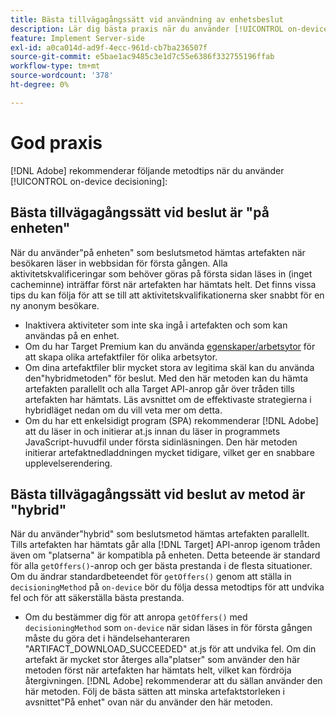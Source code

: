 ```yaml
---
title: Bästa tillvägagångssätt vid användning av enhetsbeslut
description: Lär dig bästa praxis när du använder [!UICONTROL on-device decisioning] i [!DNL Adobe Target]
feature: Implement Server-side
exl-id: a0ca014d-ad9f-4ecc-961d-cb7ba236507f
source-git-commit: e5bae1ac9485c3e1d7c55e6386f332755196ffab
workflow-type: tm+mt
source-wordcount: '378'
ht-degree: 0%

---
```


# God praxis

[!DNL Adobe] rekommenderar följande metodtips när du använder [!UICONTROL on-device decisioning]:

## Bästa tillvägagångssätt vid beslut är &quot;på enheten&quot;

När du använder&quot;på enheten&quot; som beslutsmetod hämtas artefakten när besökaren läser in webbsidan för första gången. Alla aktivitetskvalificeringar som behöver göras på första sidan läses in (inget cacheminne) inträffar först när artefakten har hämtats helt. Det finns vissa tips du kan följa för att se till att aktivitetskvalifikationerna sker snabbt för en ny anonym besökare.

* Inaktivera aktiviteter som inte ska ingå i artefakten och som kan användas på en enhet.
* Om du har Target Premium kan du använda [egenskaper/arbetsytor](https://experienceleague.adobe.com/docs/target/using/administer/manage-users/enterprise/property-channel.html?lang=sv-SE) för att skapa olika artefaktfiler för olika arbetsytor.
* Om dina artefaktfiler blir mycket stora av legitima skäl kan du använda den&quot;hybridmetoden&quot; för beslut. Med den här metoden kan du hämta artefakten parallellt och alla Target API-anrop går över tråden tills artefakten har hämtats. Läs avsnittet om de effektivaste strategierna i hybridläget nedan om du vill veta mer om detta.
* Om du har ett enkelsidigt program (SPA) rekommenderar [!DNL Adobe] att du läser in och initierar at.js innan du läser in programmets JavaScript-huvudfil under första sidinläsningen. Den här metoden initierar artefaktnedladdningen mycket tidigare, vilket ger en snabbare upplevelserendering.

## Bästa tillvägagångssätt vid beslut av metod är &quot;hybrid&quot;

När du använder&quot;hybrid&quot; som beslutsmetod hämtas artefakten parallellt. Tills artefakten har hämtats går alla [!DNL Target] API-anrop igenom tråden även om &quot;platserna&quot; är kompatibla på enheten. Detta beteende är standard för alla `getOffers()`-anrop och ger bästa prestanda i de flesta situationer. Om du ändrar standardbeteendet för `getOffers()` genom att ställa in `decisioningMethod` på `on-device` bör du följa dessa metodtips för att undvika fel och för att säkerställa bästa prestanda.

* Om du bestämmer dig för att anropa `getOffers()` med `decisioningMethod` som `on-device` när sidan läses in för första gången måste du göra det i händelsehanteraren &quot;ARTIFACT_DOWNLOAD_SUCCEEDED&quot; at.js för att undvika fel. Om din artefakt är mycket stor återges alla&quot;platser&quot; som använder den här metoden först när artefakten har hämtats helt, vilket kan fördröja återgivningen. [!DNL Adobe] rekommenderar att du sällan använder den här metoden. Följ de bästa sätten att minska artefaktstorleken i avsnittet&quot;På enhet&quot; ovan när du använder den här metoden.
